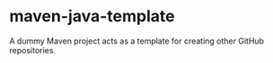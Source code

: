 # maven-java-template
A dummy Maven project acts as a template for creating other GitHub repositories.
